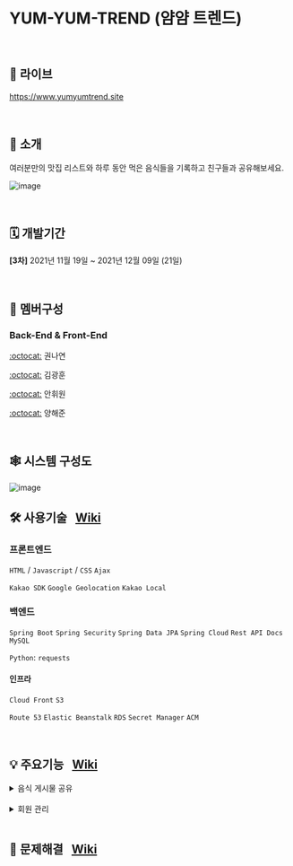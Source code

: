 # YUM-YUM-TREND (얌얌 트렌드)

<br>

## 🔗 라이브
<a href="https://helpmymenu.site">https://www.yumyumtrend.site</a>

<br>

## 📢 소개
여러분만의 맛집 리스트와 하루 동안 먹은 음식들을 기록하고 친구들과 공유해보세요.

![image](https://files.slack.com/files-pri/T02E2LCRPHA-F02QF6CR90S/yyt_logo.png)

<br>

## 🗓 개발기간
**[3차]** 2021년 11월 19일 ~ 2021년 12월 09일 (21일)

<br>

## 🧙 멤버구성
### Back-End & Front-End

[:octocat:](https://github.com/hellonayeon) 권나연

[:octocat:](https://github.com/KKHoon210417) 김광훈 

[:octocat:](https://github.com/HWON0720) 안휘원 

[:octocat:](https://github.com/profoundsea25) 양해준

<br>

## 🕸 시스템 구성도

![image](https://user-images.githubusercontent.com/43202607/145735955-d37a9a78-23a4-4ff4-9de3-beaf8dec8aec.png)


## 🛠 사용기술 &nbsp; [Wiki](https://github.com/hellonayeon/recipe-recommend-service/wiki/%EC%82%AC%EC%9A%A9-%EA%B8%B0%EC%88%A0-%EC%86%8C%EA%B0%9C)

### 프론트엔드

`HTML` / `Javascript` / `CSS` `Ajax`

`Kakao SDK` `Google Geolocation` `Kakao Local`

### 백엔드

`Spring Boot` `Spring Security` `Spring Data JPA` `Spring Cloud` `Rest API Docs` `MySQL`

`Python`: `requests`


#### 인프라

`Cloud Front` `S3`

`Route 53` `Elastic Beanstalk` `RDS` `Secret Manager` `ACM`

<br>

## 💡 주요기능 &nbsp; [Wiki](https://github.com/hellonayeon/recipe-recommend-service/wiki/%EC%A3%BC%EC%9A%94-%EA%B8%B0%EB%8A%A5-%EC%86%8C%EA%B0%9C)

<details markdown="1">
<summary>음식 게시물 공유</summary>

#### 게시물 등록

본인이 방문한 맛집의 주소와 음식 사진을 업로드 할 수 있습니다.
   
* 썸네일
* 게시글에 대한 간단한 설명글

원하는 장소를 등록할 수 있습니다.

* 지도 검색을 통해 방문한 음식점 등록

원하는 해시태그를 포함하는 게시물을 검색할 수 있습니다.

* 입력한 해시태그를 포함한 게시물 목록 조회 가능

<br>
  
#### 좋아요 ♥
   
관심있는 레시피는 좋아요를 통해 저장이 가능합니다.
  
* 레시피 리스트와 상세 페이지에서 좋아요 선택
* 좋아요 취소

<br>

#### 댓글

레시피에 간단한 의견을 남길 수 있습니다.

</details>

<br>

<details markdown="1">
<summary>회원 관리</summary>

#### 회원가입 및 로그인

이메일을 통해 회원가입/로그인을 합니다.

<br>

#### 마이페이지

자신의 활동 기록들을 확인할 수 있습니다.

* 프로필 내용과 프로필 이미지 수정
* 작성한 게시물 확인 가능
  
</details>


<br>

## 👾 문제해결 &nbsp; [Wiki](https://github.com/hellonayeon/recipe-recommend-service/wiki/%EB%AC%B8%EC%A0%9C-%ED%95%B4%EA%B2%B0-%EA%B3%BC%EC%A0%95)
 
